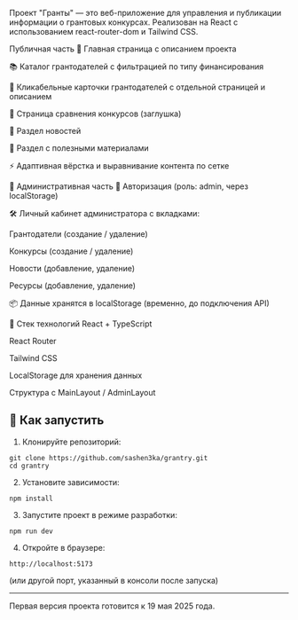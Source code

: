 Проект "Гранты" — это веб-приложение для управления и публикации информации о грантовых конкурсах. Реализован на React с использованием react-router-dom и Tailwind CSS.

Публичная часть
📄 Главная страница с описанием проекта

📚 Каталог грантодателей с фильтрацией по типу финансирования

🔎 Кликабельные карточки грантодателей с отдельной страницей и описанием

📑 Страница сравнения конкурсов (заглушка)

📰 Раздел новостей

📎 Раздел с полезными материалами

⚡ Адаптивная вёрстка и выравнивание контента по сетке

🔐 Административная часть
🔐 Авторизация (роль: admin, через localStorage)

🛠 Личный кабинет администратора с вкладками:

Грантодатели (создание / удаление)

Конкурсы (создание / удаление)

Новости (добавление, удаление)

Ресурсы (добавление, удаление)

📦 Данные хранятся в localStorage (временно, до подключения API)

🧱 Стек технологий
React + TypeScript

React Router

Tailwind CSS

LocalStorage для хранения данных

Структура с MainLayout / AdminLayout


## 🚀 Как запустить

1. Клонируйте репозиторий:

```
git clone https://github.com/sashen3ka/grantry.git
cd grantry
```

2. Установите зависимости:

```
npm install
```

3. Запустите проект в режиме разработки:

```
npm run dev
```

4. Откройте в браузере:

```
http://localhost:5173
```

(или другой порт, указанный в консоли после запуска)


---

Первая версия проекта готовится к 19 мая 2025 года.
